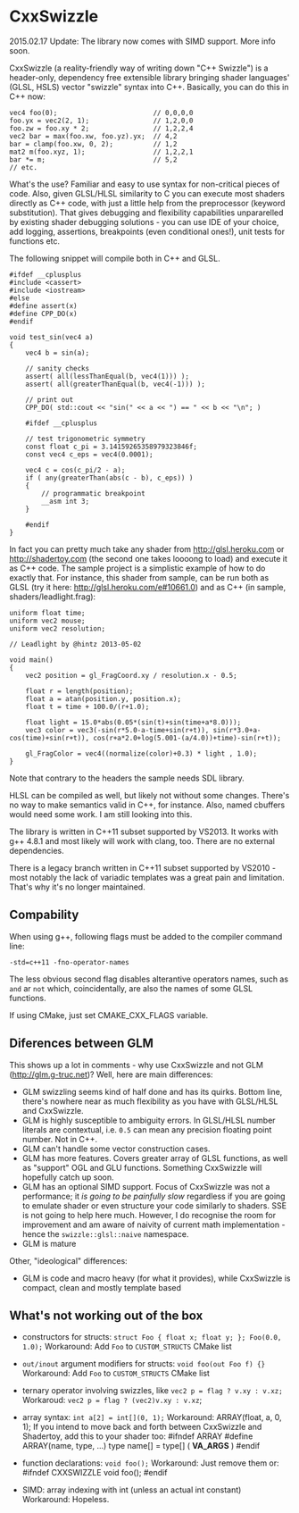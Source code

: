 CxxSwizzle
==========

2015.02.17 Update: The library now comes with SIMD support. More info soon.

CxxSwizzle (a reality-friendly way of writing down "C++ Swizzle") is a header-only, dependency free extensible library bringing shader languages' (GLSL, HSLS) vector "swizzle" syntax into C++. Basically, you can do this in C++ now:

    vec4 foo(0);                        // 0,0,0,0
    foo.yx = vec2(2, 1);                // 1,2,0,0
    foo.zw = foo.xy * 2;                // 1,2,2,4
    vec2 bar = max(foo.xw, foo.yz).yx;  // 4,2
    bar = clamp(foo.xw, 0, 2);          // 1,2  
    mat2 m(foo.xyz, 1);                 // 1,2,2,1
    bar *= m;                           // 5,2
    // etc.

What's the use? Familiar and easy to use syntax for non-critical pieces of code. Also, given GLSL/HLSL similarity to C you can execute most shaders directly as C++ code, with just a little help from the preprocessor (keyword substitution). That gives debugging and flexibility capabilities unpararelled by existing shader debugging solutions - you can use IDE of your choice, add logging, assertions, breakpoints (even conditional ones!), unit tests for functions etc.

The following snippet will compile both in C++ and GLSL.

    #ifdef __cplusplus
    #include <cassert>
    #include <iostream>
    #else
    #define assert(x)
    #define CPP_DO(x)
    #endif

    void test_sin(vec4 a)
    {
        vec4 b = sin(a);

        // sanity checks
        assert( all(lessThanEqual(b, vec4(1))) );
        assert( all(greaterThanEqual(b, vec4(-1))) );

        // print out
        CPP_DO( std::cout << "sin(" << a << ") == " << b << "\n"; )

        #ifdef __cplusplus
        
        // test trigonometric symmetry
        const float c_pi = 3.14159265358979323846f;
        const vec4 c_eps = vec4(0.0001);

        vec4 c = cos(c_pi/2 - a);
        if ( any(greaterThan(abs(c - b), c_eps)) )
        {
            // programmatic breakpoint
            __asm int 3;
        }
        
        #endif
    }

In fact you can pretty much take any shader from http://glsl.heroku.com or http://shadertoy.com (the second one takes loooong to load) and execute it as C++ code. The sample project is a simplistic example of how to do exactly that. For instance, this shader from sample, can be run both as GLSL (try it here: http://glsl.heroku.com/e#10661.0) and as C++ (in sample, shaders/leadlight.frag):

    uniform float time;
    uniform vec2 mouse;
    uniform vec2 resolution;

    // Leadlight by @hintz 2013-05-02

    void main()
    {
        vec2 position = gl_FragCoord.xy / resolution.x - 0.5;
        
        float r = length(position);
        float a = atan(position.y, position.x);
        float t = time + 100.0/(r+1.0);
        
        float light = 15.0*abs(0.05*(sin(t)+sin(time+a*8.0)));
        vec3 color = vec3(-sin(r*5.0-a-time+sin(r+t)), sin(r*3.0+a-cos(time)+sin(r+t)), cos(r+a*2.0+log(5.001-(a/4.0))+time)-sin(r+t));
        
        gl_FragColor = vec4((normalize(color)+0.3) * light , 1.0);
    }

Note that contrary to the headers the sample needs SDL library. 
    
HLSL can be compiled as well, but likely not without some changes. There's no way to make semantics valid in C++, for instance. Also, named cbuffers would need some work. I am still looking into this.

The library is written in C++11 subset supported by VS2013. It works with g++ 4.8.1 and most likely will work with clang, too. There are no external dependencies.

There is a legacy branch written in C++11 subset supported by VS2010 - most notably the lack of variadic templates was a great pain and limitation. That's why it's no longer maintained.

Compability
---------------------------------------------------

When using g++, following flags must be added to the compiler command line:

    -std=c++11 -fno-operator-names

The less obvious second flag disables alterantive operators names, such as `and` ar `not` which, coincidentally, are also the names of some GLSL functions.

If using CMake, just set CMAKE_CXX_FLAGS variable.

Diferences between GLM
---------------------------------------------------

This shows up a lot in comments - why use CxxSwizzle and not GLM (http://glm.g-truc.net)? Well, here are main differences:

* GLM swizzling seems kind of half done and has its quirks. Bottom line, there's nowhere near as much flexibility as you have with GLSL/HLSL and CxxSwizzle.
* GLM is highly susceptible to ambiguity errors. In GLSL/HLSL number literals are contextual, i.e. `0.5` can mean any precision floating point number. Not in C++.
* GLM can't handle some vector construction cases.
* GLM has more features. Covers greater array of GLSL functions, as well as "support" OGL and GLU functions. Something CxxSwizzle will hopefully catch up soon.
* GLM has an optional SIMD support. Focus of CxxSwizzle was not a performance; it *is going to be painfully slow* regardless if you are going to emulate shader or even structure your code similarly to shaders. SSE is not going to help here much. However, I do recognise the room for improvement and am aware of naivity of current math implementation - hence the `swizzle::glsl::naive` namespace.
* GLM is mature

Other, "ideological" differences:
* GLM is code and macro heavy (for what it provides), while CxxSwizzle is compact, clean and mostly template based


What's not working out of the box
---------------------------------------------------
- constructors for structs: `struct Foo { float x; float y; }; Foo(0.0, 1.0);`
Workaround: Add `Foo` to `CUSTOM_STRUCTS` CMake list

- `out/inout` argument modifiers for structs: `void foo(out Foo f) {}`
Workaround: Add `Foo` to `CUSTOM_STRUCTS` CMake list

- ternary operator involving swizzles, like `vec2 p = flag ? v.xy : v.xz;`
Workaroud: `vec2 p = flag ? (vec2)v.xy : v.xz`;

- array syntax: `int a[2] = int[](0, 1);`
Workaround: ARRAY(float, a, 0, 1);
If you intend to move back and forth between CxxSwizzle and Shadertoy, add this to your shader too:
    #ifndef ARRAY
    #define ARRAY(name, type, ...) type name[] = type[] ( __VA_ARGS__ )
    #endif




- function declarations: `void foo();`
Workaround: Just remove them or:
    #ifndef CXXSWIZZLE
    void foo();
    #endif

- SIMD: array indexing with int (unless an actual int constant)
Workaround: Hopeless.
